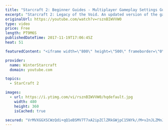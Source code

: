 ```yaml
---
title: "Starcraft 2: Beginner Guides - Multiplayer Gameplay Settings Guide and Recommendations (Updated)"
excerpt: "Starcraft 2: Legacy of the Void. An updated version of the gameplay/controls and region settings guide for Legacy of the Void, going over the changes and reiterating my recommended settings, as well as the settings I use as a Grandmaster player.  Thanks for watching and hope you enjoy!  I am a Grandmasters"
originalUrl: https://youtube.com/watch?v=rsznBIWVVW0
type: video
price: Free
length: PT9M6S
publishedDateTime: 2017-11-19T17:06:45Z
heat: 51

featuredContent: "<iframe width=\"800\" height=\"500\" frameborder=\"0\" src=\"https://www.youtube.com/embed/rsznBIWVVW0\" allow=\"accelerometer; autoplay; encrypted-media; gyroscope; picture-in-picture\" allowfullscreen></iframe>"

provider:
  name: WinterStarcraft
  domain: youtube.com

topics:
  - StarCraft 2

images:
  - url: https://i.ytimg.com/vi/rsznBIWVVW0/hqdefault.jpg
    width: 480
    height: 360
    isCached: true

secured: "VrMVXGGXSCWzQdi+qQ1eBSMV7T7xA2ipZClZRkGWjpC15NYk//M+v2nJLZMnJDfHQfS/8QynZ6MhWYCetJg5WJ2cGUlgUQPgJrMQqkR/jdVkZlg4+eLZwzuu/ZtcFu1uKlvIlKJlY4i5egdXuUc2hzX2zCCF0PURObkr+qNqNxIef/ZzZhRYKtBN5fXm1xD1IJwEecYRbXc3cj4Qke8xaSJ+rYAanxeQFet88ISGfGh6wPDLu3puzq4OPK2J+jYapH55uc0rInUJqergf+yBi1espWM+1T+LzrkT2StPq51/+jbzmk/yWQjV2KbAYTG0aXX1Sk2/kaWOtqK9NxzqJqf1Ojlw5X2xd/BobDZwY0cXXmpyq8Kt7tVqmFR9wB44MuZKzWMvPAvK/rUX6ZL9W6h0giw5R0F16ENUIQMTdvw=;Uo84sZZn5gdvqgYErxdx6w=="
---
```


